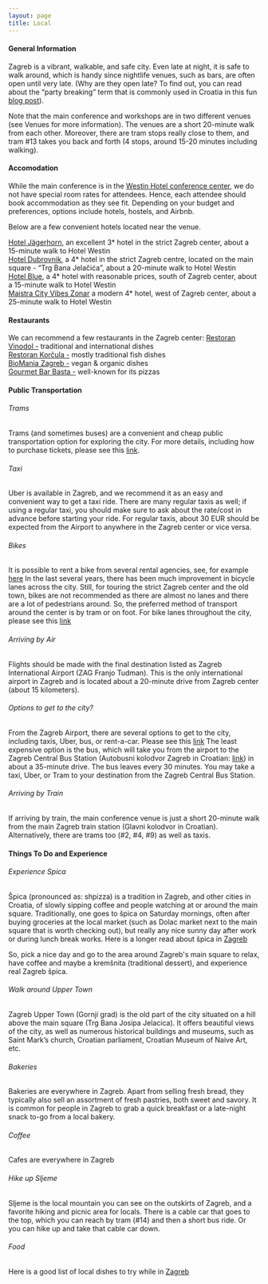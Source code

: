 ```yaml
---
layout: page
title: Local
---
```


#### General Information
Zagreb is a vibrant, walkable, and safe city. Even late at night, it is safe to walk around, which is handy since nightlife venues, such as bars, are often open until very late. (Why are they open late? To find out, you can read about the “party breaking” term that is commonly used in Croatia in this fun [blog post](https://zablogreb.wordpress.com/category/party-breakers/)).

Note that the main conference and workshops are in two different venues (see Venues for more information). The venues are a short 20-minute walk from each other. Moreover, there are tram stops really close to them, and tram #13 takes you back and forth (4 stops, around 15-20 minutes including walking). 

#### Accomodation

While the main conference is in the [Westin Hotel conference center](https://www.marriott.com/en-us/hotels/zagwi-the-westin-zagreb/overview/), we do not have special room rates for attendees. Hence, each attendee should book accommodation as they see fit. Depending on your budget and preferences, options include hotels, hostels, and Airbnb.

Below are a few convenient hotels located near the venue.

[Hotel Jägerhorn](https://www.hotel-jagerhorn.hr/en/), an excellent 3* hotel in the strict Zagreb center, about a 15-minute walk to Hotel Westin <br>
[Hotel Dubrovnik](https://www.hotel-dubrovnik.hr/), a 4* hotel in the strict Zagreb centre, located on the main square - “Trg Bana Jelačića”, about a 20-minute walk to Hotel Westin <br>
[Hotel Blue](https://www.hotelblue.eu/en/), a 4* hotel with reasonable prices, south of Zagreb center, about a 15-minute walk to Hotel Westin <br>
[Maistra City Vibes Zonar](https://www.maistra.com/properties/zonar-zagreb/#/) a modern 4* hotel, west of Zagreb center, about a 25-minute walk to Hotel Westin <br>


#### Restaurants
We can recommend a few restaurants in the Zagreb center:
[Restoran Vinodol -](https://vinodol-zg.hr/en/) traditional and international dishes <br>
[Restoran Korčula -](https://www.restoran-korcula.hr/home) mostly traditional fish dishes <br>
[BioMania Zagreb -](https://biomania.hr/locations/biomania-zagreb/) vegan & organic dishes <br>
[Gourmet Bar Basta -](https://basta.bar/zagreb-en/) well-known for its pizzas <br>


#### Public Transportation

###### Trams
Trams (and sometimes buses) are a convenient and cheap public transportation option for exploring the city. For more details, including how to purchase tickets, please see this [link](https://www.zet.hr/en).

###### Taxi
Uber is available in Zagreb, and we recommend it as an easy and convenient way to get a taxi ride. There are many regular taxis as well; if using a regular taxi, you should make sure to ask about the rate/cost in advance before starting your ride. For regular taxis, about 30 EUR should be expected from the Airport to anywhere in the Zagreb center or vice versa.

###### Bikes
It is possible to rent a bike from several rental agencies, see, for example [here](https://rentabikezagreb.com/)
In the last several years, there has been much improvement in bicycle lanes across the city. Still, for touring the strict Zagreb center and the old town, bikes are not recommended as there are almost no lanes and there are a lot of pedestrians around. So, the preferred method of transport around the center is by tram or on foot.
For bike lanes throughout the city, please see this [link](https://sindikatbiciklista.hr/en/our-work/small-steps-to-a-cycling-friendly-city/cycling-through-the-city/) 


###### Arriving by Air
Flights should be made with the final destination listed as Zagreb International Airport (ZAG Franjo Tudman). This is the only international airport in Zagreb and is located about a 20-minute drive from Zagreb center (about 15 kilometers).


###### Options to get to the city?
From the Zagreb Airport, there are several options to get to the city, including taxis, Uber, bus, or rent-a-car. Please see this [link](https://www.zagreb-airport.hr/en/passengers/to-from-the-airport/35) 
The least expensive option is the bus, which will take you from the airport to the Zagreb Central Bus Station (Autobusni kolodvor Zagreb in Croatian: [link](https://www.akz.hr/)) in about a 35-minute drive. The bus leaves every 30 minutes. You may take a taxi, Uber, or Tram to your destination from the Zagreb Central Bus Station.

###### Arriving by Train
If arriving by train, the main conference venue is just a short 20-minute walk from the main Zagreb train station (Glavni kolodvor in Croatian). Alternatively, there are trams too (#2, #4, #9) as well as taxis.


#### Things To Do and Experience

###### Experience Spica
Špica (pronounced as: shpizza) is a tradition in Zagreb, and other cities in Croatia, of slowly sipping coffee and people watching at or around the main square. Traditionally, one goes to špica on Saturday mornings, often after buying groceries at the local market (such as Dolac market next to the main square that is worth checking out), but really any nice sunny day after work or during lunch break works. Here is a longer read about špica in [Zagreb](https://zablogreb.wordpress.com/2013/10/15/what-topping-do-you-want-on-your-spica/)

So, pick a nice day and go to the area around Zagreb's main square to relax, have coffee and maybe a kremšnita (traditional dessert), and experience real Zagreb špica.

###### Walk around Upper Town
Zagreb Upper Town (Gornji grad) is the old part of the city situated on a hill above the main square (Trg Bana Josipa Jelacica). It offers beautiful views of the city, as well as numerous historical buildings and museums, such as Saint Mark’s church, Croatian parliament, Croatian Museum of Naive Art, etc.


###### Bakeries
Bakeries are everywhere in Zagreb. Apart from selling fresh bread, they typically also sell an assortment of fresh pastries, both sweet and savory. It is common for people in Zagreb to grab a quick breakfast or a late-night snack to-go from a local bakery.

###### Coffee
Cafes are everywhere in Zagreb

###### Hike up Sljeme
Sljeme is the local mountain you can see on the outskirts of Zagreb, and a favorite hiking and picnic area for locals. There is a cable car that goes to the top, which you can reach by tram (#14) and then a short bus ride. Or you can hike up and take that cable car down.

###### Food
Here is a good list of local dishes to try while in [Zagreb](https://www.goatrotichronicles.ca/what-to-eat-in-zagreb/)
